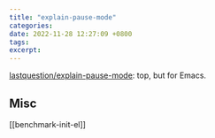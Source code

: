 ```yaml
---
title: "explain-pause-mode"
categories: 
date: 2022-11-28 12:27:09 +0800
tags: 
excerpt: 
---
```


[lastquestion/explain-pause-mode](https://github.com/lastquestion/explain-pause-mode): top, but for Emacs.



## Misc

[[benchmark-init-el]]




